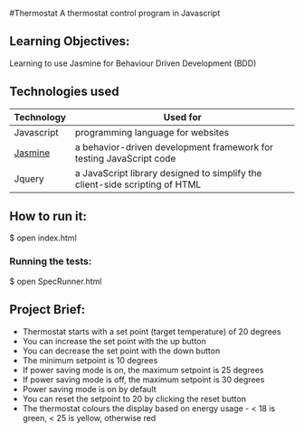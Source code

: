 #Thermostat
A thermostat control program in Javascript 

## Learning Objectives: 
Learning to use Jasmine for Behaviour Driven Development (BDD)

## Technologies used
|Technology                 |Used for                        |
|---------------------------|--------------------------------|
| Javascript                |programming language for websites|
| [Jasmine]                 |a behavior-driven development framework for testing JavaScript code|
| Jquery                    |a JavaScript library designed to simplify the client-side scripting of HTML |

## How to run it:

  $ open index.html

### Running the tests:

  $ open SpecRunner.html

## Project Brief:
- Thermostat starts with a set point (target temperature) of 20 degrees
- You can increase the set point with the up button
- You can decrease the set point with the down button
- The minimum setpoint is 10 degrees
- If power saving mode is on, the maximum setpoint is 25 degrees
- If power saving mode is off, the maximum setpoint is 30 degrees
- Power saving mode is on by default
- You can reset the setpoint to 20 by clicking the reset button
- The thermostat colours the display based on energy usage - < 18 is green, < 25 is yellow, otherwise red

[Jasmine]:http://jasmine.github.io/2.0/introduction.html
